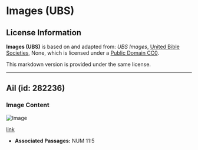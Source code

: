 # Images (UBS)

## License Information

**Images (UBS)** is based on and adapted from: _UBS Images_, [United Bible Societies](https://unitedbiblesocieties.org/), None, which is licensed under a [Public Domain CC0](https://creativecommons.org/public-domain/cc0/).

This markdown version is provided under the same license.



--------------------------------

## Ail (id: 282236)

### Image Content

![Image](https://cdn.aquifer.bible/aquifer-content/resources/Media/WEB-0254_garlic.jpg)

[link](https://cdn.aquifer.bible/aquifer-content/resources/Media/WEB-0254_garlic.jpg)

* **Associated Passages:** NUM 11:5

